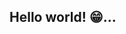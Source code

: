 ## Hello world! 😁...

<!--


...these are probably every programmers famous first words entering the world of coding. I am myself a junior full-stack developer making my
first steps into the tech industry. I'm currently looking for an interesting entry job to start my journey as a web developer. In the meantime i am
constantly improving my coding skills 💻💪. Right now i am focusing on Ruby and JavaScript but i am also eager about AI and ML. 

**If you like that get in contact with me add me on** [Linkedin](www.linkedin.com/in/albertozech).


-->

